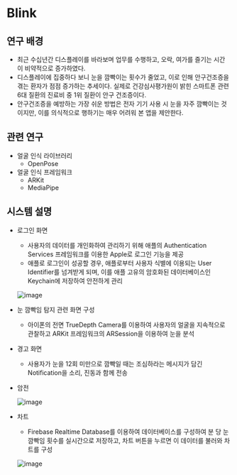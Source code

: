 # Blink

## 연구 배경

- 최근 수십년간 디스플레이를 바라보며 업무를 수행하고, 오락, 여가를 즐기는 시간이 비약적으로 증가하였다.
- 디스플레이에 집중하다 보니 눈을 깜빡이는 횟수가 줄었고, 이로 인해 안구건조증을 겪는 환자가 점점 증가하는 추세이다. 실제로 건강심사평가원이 밝힌 스마트폰 관련 6대 질환의 진료비 중 1위 질환이 안구 건조증이다.
- 안구건조증을 예방하는 가장 쉬운 방법은 전자 기기 사용 시 눈을 자주 깜빡이는 것이지만, 이를 의식적으로 행하기는 매우 어려워 본 앱을 제안한다.

## 관련 연구 
- 얼굴 인식 라이브러리
    - OpenPose
- 얼굴 인식 프레임워크
    - ARKit
    - MediaPipe

## 시스템 설명

- 로그인 화면
    - 사용자의 데이터를 개인화하여 관리하기 위해 애플의 Authentication Services 프레임워크를 이용한 Apple로 로그인 기능을 제공
    - 애플로 로그인이 성공할 경우, 애플로부터 사용자 식별에 이용되는 User Identifier를 넘겨받게 되며, 이를 애플 고유의 암호화된 데이터베이스인 Keychain에 저장하여 안전하게 관리

    ![image](https://user-images.githubusercontent.com/29617557/205551159-400aaa9e-5358-4265-becb-94caf593c59d.jpeg)

- 눈 깜빡임 탐지 관련 화면 구성
    - 아이폰의 전면  TrueDepth Camera를 이용하여 사용자의 얼굴을 지속적으로 관찰하고 ARKit 프레임워크의 ARSession을 이용하여 눈을 분석

- 경고 화면
    - 사용자가 눈을 12회 미만으로 깜빡일 때는 조심하라는 메시지가 담긴 Notification을 소리, 진동과 함께 전송

- 암전 

    ![image](https://user-images.githubusercontent.com/29617557/205551344-2da370ad-d0ef-41dd-a1de-10dc621c4f3c.png)

- 차트
    - Firebase Realtime Database를 이용하여 데이터베이스를 구성하여 분 당 눈 깜빡임 횟수를 실시간으로 저장하고, 차트 버튼을 누르면 이 데이터를 불러와 차트를 구성

    ![image](https://user-images.githubusercontent.com/29617557/205551370-6634f6dc-1563-4728-980a-b6be812c9284.png)
